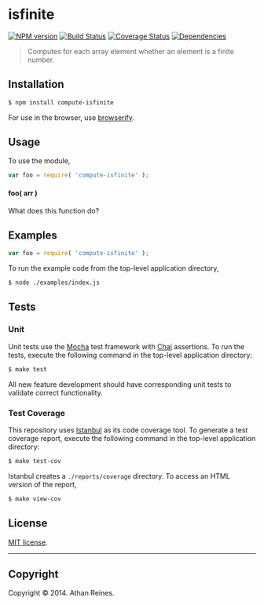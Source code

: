 isfinite
===
[![NPM version][npm-image]][npm-url] [![Build Status][travis-image]][travis-url] [![Coverage Status][coveralls-image]][coveralls-url] [![Dependencies][dependencies-image]][dependencies-url]

> Computes for each array element whether an element is a finite number.


## Installation

``` bash
$ npm install compute-isfinite
```

For use in the browser, use [browserify](https://github.com/substack/node-browserify).


## Usage

To use the module,

``` javascript
var foo = require( 'compute-isfinite' );
```

#### foo( arr )

What does this function do?


## Examples

``` javascript
var foo = require( 'compute-isfinite' );
```

To run the example code from the top-level application directory,

``` bash
$ node ./examples/index.js
```


## Tests

### Unit

Unit tests use the [Mocha](http://visionmedia.github.io/mocha) test framework with [Chai](http://chaijs.com) assertions. To run the tests, execute the following command in the top-level application directory:

``` bash
$ make test
```

All new feature development should have corresponding unit tests to validate correct functionality.


### Test Coverage

This repository uses [Istanbul](https://github.com/gotwarlost/istanbul) as its code coverage tool. To generate a test coverage report, execute the following command in the top-level application directory:

``` bash
$ make test-cov
```

Istanbul creates a `./reports/coverage` directory. To access an HTML version of the report,

``` bash
$ make view-cov
```


## License

[MIT license](http://opensource.org/licenses/MIT). 


---
## Copyright

Copyright &copy; 2014. Athan Reines.


[npm-image]: http://img.shields.io/npm/v/compute-isfinite.svg
[npm-url]: https://npmjs.org/package/compute-isfinite

[travis-image]: http://img.shields.io/travis/compute-io/isfinite/master.svg
[travis-url]: https://travis-ci.org/compute-io/isfinite

[coveralls-image]: https://img.shields.io/coveralls/compute-io/isfinite/master.svg
[coveralls-url]: https://coveralls.io/r/compute-io/isfinite?branch=master

[dependencies-image]: http://img.shields.io/david/compute-io/isfinite.svg
[dependencies-url]: https://david-dm.org/compute-io/isfinite

[dev-dependencies-image]: http://img.shields.io/david/dev/compute-io/isfinite.svg
[dev-dependencies-url]: https://david-dm.org/dev/compute-io/isfinite

[github-issues-image]: http://img.shields.io/github/issues/compute-io/isfinite.svg
[github-issues-url]: https://github.com/compute-io/isfinite/issues
